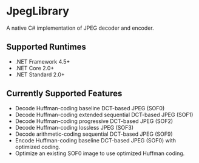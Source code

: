 # JpegLibrary

A native C# implementation of JPEG decoder and encoder.

## Supported Runtimes

* .NET Framework 4.5+
* .NET Core 2.0+
* .NET Standard 2.0+

## Currently Supported Features

* Decode Huffman-coding baseline DCT-based JPEG (SOF0)
* Decode Huffman-coding extended sequential DCT-based JPEG (SOF1)
* Decode Huffman-coding progressive DCT-based JPEG (SOF2)
* Decode Huffman-coding lossless JPEG (SOF3)
* Decode arithmetic-coding sequential DCT-based JPEG (SOF9)
* Encode Huffman-coding baseline DCT-based JPEG (SOF0) with optimized coding.
* Optimize an existing SOF0 image to use optimized Huffman coding.